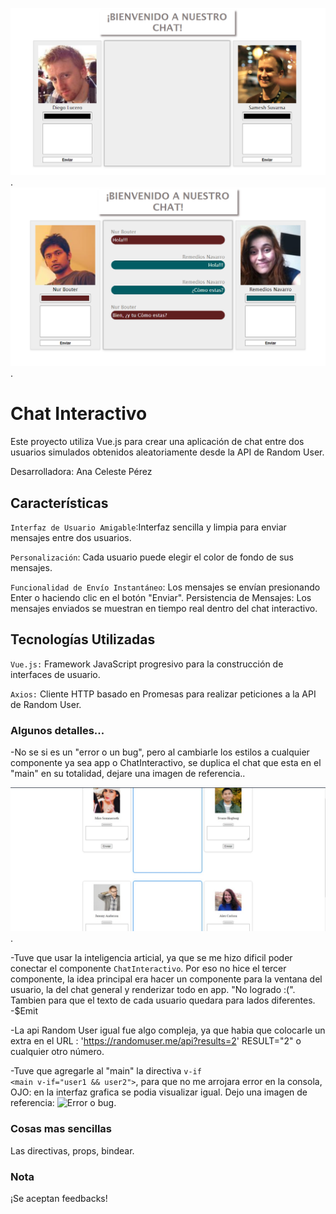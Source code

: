 ![Error o bug](./public/bienvenido-alChat.png).
![Error o bug](./public/con-chat.png).
# Chat Interactivo
Este proyecto utiliza Vue.js para crear una aplicación de chat entre dos usuarios simulados obtenidos aleatoriamente desde la API de Random User.

Desarrolladora: Ana Celeste Pérez

## Características
`Interfaz de Usuario Amigable`:Interfaz sencilla y limpia para enviar mensajes entre dos usuarios.

`Personalización`: Cada usuario puede elegir el color de fondo de sus mensajes.

`Funcionalidad de Envío Instantáneo`: Los mensajes se envían presionando Enter o haciendo clic en el botón "Enviar".
Persistencia de Mensajes: Los mensajes enviados se muestran en tiempo real dentro del chat interactivo.

## Tecnologías Utilizadas

`Vue.js:` Framework JavaScript progresivo para la construcción de interfaces de usuario.

`Axios:` Cliente HTTP basado en Promesas para realizar peticiones a la API de Random User.

### Algunos detalles...

-No se si es un "error o un bug", pero al cambiarle los estilos a cualquier componente ya sea app o ChatInteractivo, se duplica el chat que esta en el "main" en su totalidad, dejare una imagen de referencia..

![Error o bug](./public/bug%20o%20error.jpeg).

-Tuve que usar la inteligencia articial, ya que se me hizo dificil poder conectar el componente `ChatInteractivo`. Por eso no hice el tercer componente, la idea principal era hacer un componente para la ventana del usuario, la del chat general y renderizar todo en app. "No logrado   :(". Tambien para que el texto de cada usuario quedara para lados diferentes. 
-$Emit

-La api Random User igual fue algo compleja, ya que habia que colocarle un extra en el URL :
'https://randomuser.me/api?results=2' RESULT="2" o cualquier otro número.

-Tuve que agregarle al "main" la directiva `v-if`  
```<main v-if="user1 && user2">```, para que no me arrojara error en la consola, OJO: en la interfaz grafica se podia visualizar igual. Dejo una imagen de referencia:
![Error o bug](./public/error-de-consola.png).
### Cosas mas sencillas
Las directivas, props, bindear.
### Nota
¡Se aceptan feedbacks!
